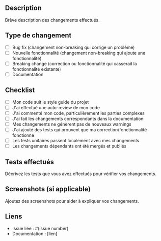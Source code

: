 ## Description
Brève description des changements effectués.

## Type de changement
- [ ] Bug fix (changement non-breaking qui corrige un problème)
- [ ] Nouvelle fonctionnalité (changement non-breaking qui ajoute une fonctionnalité)
- [ ] Breaking change (correction ou fonctionnalité qui casserait la fonctionnalité existante)
- [ ] Documentation

## Checklist
- [ ] Mon code suit le style guide du projet
- [ ] J'ai effectué une auto-review de mon code
- [ ] J'ai commenté mon code, particulièrement les parties complexes
- [ ] J'ai fait les changements correspondants dans la documentation
- [ ] Mes changements ne génèrent pas de nouveaux warnings
- [ ] J'ai ajouté des tests qui prouvent que ma correction/fonctionnalité fonctionne
- [ ] Les tests unitaires passent localement avec mes changements
- [ ] Les changements dépendants ont été mergés et publiés

## Tests effectués
Décrivez les tests que vous avez effectués pour vérifier vos changements.

## Screenshots (si applicable)
Ajoutez des screenshots pour aider à expliquer vos changements.

## Liens
- Issue liée : #(issue number)
- Documentation : [lien]